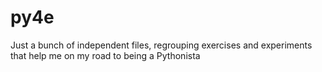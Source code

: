 # py4e
Just a bunch of independent files, regrouping exercises and experiments that help me on my road to being a Pythonista
